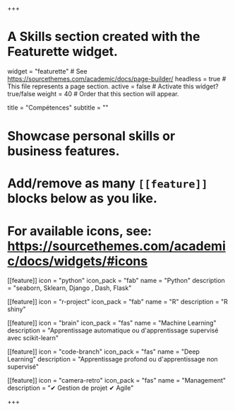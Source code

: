 +++
# A Skills section created with the Featurette widget.
widget = "featurette"  # See https://sourcethemes.com/academic/docs/page-builder/
headless = true  # This file represents a page section.
active = false  # Activate this widget? true/false
weight = 40  # Order that this section will appear.

title = "Compétences"
subtitle = ""

# Showcase personal skills or business features.
# 
# Add/remove as many `[[feature]]` blocks below as you like.
# 
# For available icons, see: https://sourcethemes.com/academic/docs/widgets/#icons

[[feature]]
  icon = "python"
  icon_pack = "fab"
  name = "Python"
  description = "seaborn, Sklearn, Django , Dash, Flask"


[[feature]]
  icon = "r-project"
  icon_pack = "fab"
  name = "R"
  description = "R shiny"

  
[[feature]]
  icon = "brain"
  icon_pack = "fas"
  name = "Machine Learning"
  description = "Apprentissage automatique ou d'apprentissage supervisé avec scikit-learn" 


[[feature]]
  icon = "code-branch"
  icon_pack = "fas"
  name = "Deep Learning"
  description = "Apprentissage profond ou d'apprentissage non supervisé"

[[feature]]
  icon = "camera-retro"
  icon_pack = "fas"
  name = "Management"
  description = "✔ Gestion de projet ✔ Agile"

+++
